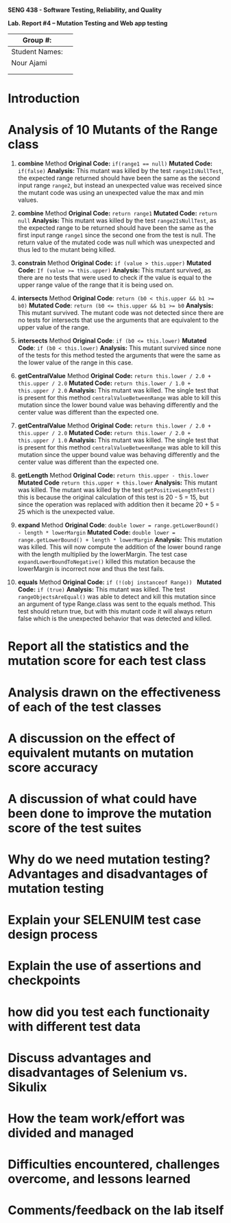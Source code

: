 **SENG 438 - Software Testing, Reliability, and Quality**

**Lab. Report \#4 – Mutation Testing and Web app testing**

| Group \#:      |     |
| -------------- | --- |
| Student Names: |     |
| Nour Ajami     |     |                 
|                |     |
|                |     |

# Introduction

# Analysis of 10 Mutants of the Range class 

1. **combine** Method
   **Original Code:** `if(range1 == null)`
   **Mutated Code:** `if(false)`
   **Analysis:** This mutant was killed by the test `range1IsNullTest`, the expected range returned should have been the same as the second input range `range2`, but instead an unexpected value was received since the mutant code was using an unexpected value the max and min values.

2.  **combine** Method
    **Original Code:** `return range1`
    **Mutated Code:** `return null`
    **Analysis:** This mutant was killed by the test `range2IsNullTest`, as the expected range to be returned should have been the same as the first input range `range1` since the second one from the test is null. The return value of the mutated code was null which was unexpected and thus led to the mutant being killed.
    
3. **constrain** Method
   **Original Code:** `if (value > this.upper)`
   **Mutated Code:** `If (value >= this.upper)`
   **Analysis:** This mutant survived, as there are no tests that were used to check if the value is equal to the upper range value of the range that it is being used on.

4. **intersects** Method
   **Original Code**: `return (b0 < this.upper && b1 >= b0)`
   **Mutated Code**: `return (b0 <= this.upper && b1 >= b0`
   **Analysis:** This mutant survived. The mutant code was not detected since there are no tests for intersects that use the arguments that are equivalent to the upper value of the range.

5. **intersects** Method
   **Original Code**: `if (b0 <= this.lower)`
   **Mutated Code**: `if (b0 < this.lower)`
   **Analysis:** This mutant survived since none of the tests for this method tested the arguments that were the same as the lower value of the range in this case.

6. **getCentralValue** Method
   **Original Code:** `return this.lower / 2.0 + this.upper / 2.0`
   **Mutated Code:** `return this.lower / 1.0 + this.upper / 2.0`
   **Analysis:** This mutant was killed. The single test that is present for this method `centralValueBetweenRange` was able to kill this mutation since the lower bound value was behaving differently and the center value was different than the expected one.

7. **getCentralValue** Method
   **Original Code:** `return this.lower / 2.0 + this.upper / 2.0`
   **Mutated Code:** `return this.lower / 2.0 + this.upper / 1.0`
   **Analysis:** This mutant was killed. The single test that is present for this method `centralValueBetweenRange` was able to kill this mutation since the upper bound value was behaving differently and the center value was different than the expected one.

8. **getLength** Method
   **Original Code:** `return this.upper - this.lower`
   **Mutated Code** `return this.upper + this.lower`
   **Analysis:** This mutant was killed. The mutant was killed by the test `getPositiveLengthTest()` this is because the original calculation of this test is 20 - 5 = 15, but since the operation was replaced with addition then it became 20 + 5 = 25 which is the unexpected value.

9. **expand** Method
   **Original Code**: `double lower = range.getLowerBound() - length * lowerMargin`
   **Mutated Code:** `double lower = range.getLowerBound() + length * lowerMargin`
   **Analysis:** This mutation was killed. This will now compute the addition of the lower bound range with the length multiplied by the lowerMargin. The test case `expandLowerBoundToNegative()` killed this mutation because the lowerMargin is incorrect now and thus the test fails.

10. **equals** Method
    **Original Code:** `if (!(obj instanceof Range)) `
    **Mutated Code:** `if (true)`
    **Analysis:** This mutant was killed. The test `rangeObjectsAreEqual()` was able to detect and kill this mutation since an argument of type Range.class was sent to the equals method. This test should return true, but with this mutant code it will always return false which is the unexpected behavior that was detected and killed.
    
# Report all the statistics and the mutation score for each test class

# Analysis drawn on the effectiveness of each of the test classes

# A discussion on the effect of equivalent mutants on mutation score accuracy

# A discussion of what could have been done to improve the mutation score of the test suites

# Why do we need mutation testing? Advantages and disadvantages of mutation testing

# Explain your SELENUIM test case design process

# Explain the use of assertions and checkpoints

# how did you test each functionaity with different test data

# Discuss advantages and disadvantages of Selenium vs. Sikulix

# How the team work/effort was divided and managed


# Difficulties encountered, challenges overcome, and lessons learned

# Comments/feedback on the lab itself
